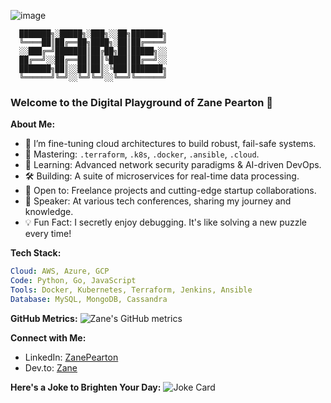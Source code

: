![image](https://github.com/ZanePearton/ZanePearton/assets/87604418/e7b12a32-d83f-419c-9c69-72301ffaf892)


      ███████╗░█████╗░███╗░░██╗███████╗
      ╚════██║██╔══██╗████╗░██║██╔════╝
      ░░███╔═╝███████║██╔██╗██║█████╗░░
      ██╔══╝░░██╔══██║██║╚████║██╔══╝░░
      ███████╗██║░░██║██║░╚███║███████╗
      ╚══════╝╚═╝░░╚═╝╚═╝░░╚══╝╚══════╝



### Welcome to the Digital Playground of Zane Pearton 👋

**About Me:**
- 🔭 I’m fine-tuning cloud architectures to build robust, fail-safe systems.
- 🚀 Mastering: `.terraform`, `.k8s`, `.docker`, `.ansible`, `.cloud`.
- 🌱 Learning: Advanced network security paradigms & AI-driven DevOps.
- 🛠️ Building: A suite of microservices for real-time data processing.
- 📡 Open to: Freelance projects and cutting-edge startup collaborations.
- 🎤 Speaker: At various tech conferences, sharing my journey and knowledge.
- 💡 Fun Fact: I secretly enjoy debugging. It's like solving a new puzzle every time!

**Tech Stack:**
```yaml
Cloud: AWS, Azure, GCP
Code: Python, Go, JavaScript
Tools: Docker, Kubernetes, Terraform, Jenkins, Ansible
Database: MySQL, MongoDB, Cassandra
```

**GitHub Metrics:**
![Zane's GitHub metrics](https://metrics.lecoq.io/ZanePearton?template=classic&config.timezone=Australia%2FSydney)

**Connect with Me:**
- LinkedIn: [ZanePearton](https://www.linkedin.com/in/zane-pearton)
- Dev.to: [Zane](https://zanepearton.github.io/page/)




<!--
Don't forget to replace the placeholders with your actual URLs!
-->

**Here's a Joke to Brighten Your Day:**
![Joke Card](https://readme-jokes.vercel.app/api)
